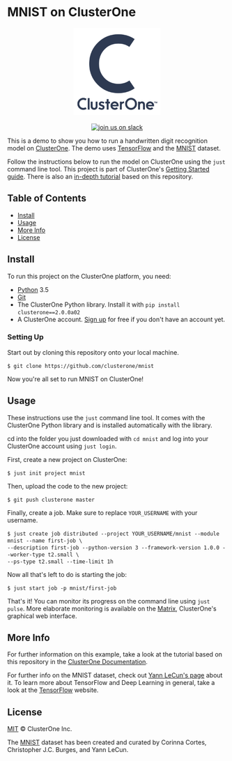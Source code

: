 # MNIST on ClusterOne
<p align="center">
<img src="c1_logo.png" alt="ClusterOne" width="200">
<br>
<br>
<a href="https://slackin-altdyjrdgq.now.sh"><img src="https://slackin-altdyjrdgq.now.sh/badge.svg" alt="join us on slack"></a>
</p>

This is a demo to show you how to run a handwritten digit recognition model on [ClusterOne](https://clusterone.com). The demo uses [TensorFlow](https://tensorflow.org) and the [MNIST](http://yann.lecun.com/exdb/mnist/) dataset.



Follow the instructions below to run the model on ClusterOne using the `just` command line tool. This project is part of ClusterOne's [Getting Started guide](https://docs.clusterone.com/docs/get-started). There is also an [in-depth tutorial](https://docs.clusterone.com/v1.0/docs/mnist-with-clusterone) based on this repository.

## Table of Contents

- [Install](#install)
- [Usage](#usage)
- [More Info](#more-info)
- [License](#license)

## Install

To run this project on the ClusterOne platform, you need:

- [Python](https://python.org/) 3.5
- [Git](https://git-scm.com/)
- The ClusterOne Python library. Install it with `pip install clusterone==2.0.0a02`
- A ClusterOne account. [Sign up](https://clusterone.com/) for free if you don't have an account yet.

### Setting Up

Start out by cloning this repository onto your local machine. 

```shell
$ git clone https://github.com/clusterone/mnist
```

Now you're all set to run MNIST on ClusterOne!

## Usage

These instructions use the `just` command line tool. It comes with the ClusterOne Python library and is installed automatically with the library.

cd into the folder you just downloaded with `cd mnist`  and log into your ClusterOne account using `just login`.

First, create a new project on ClusterOne:

```shell
$ just init project mnist
```

Then, upload the code to the new project:

```shell
$ git push clusterone master
```

Finally, create a job. Make sure to replace `YOUR_USERNAME` with your username.

```shell
$ just create job distributed --project YOUR_USERNAME/mnist --module mnist --name first-job \
--description first-job --python-version 3 --framework-version 1.0.0 --worker-type t2.small \
--ps-type t2.small --time-limit 1h
```

Now all that's left to do is starting the job:

```shell
$ just start job -p mnist/first-job
```

That's it! You can monitor its progress on the command line using `just pulse`. More elaborate monitoring is available on the [Matrix](https://clusterone.com/matrix), ClusterOne's graphical web interface.

## More Info

For further information on this example, take a look at the tutorial based on this repository in the [ClusterOne Documentation](https://docs.clusterone.com/v1.0/docs/mnist-with-clusterone).

For further info on the MNIST dataset, check out [Yann LeCun's page](http://yann.lecun.com/exdb/mnist/) about it. To learn more about TensorFlow and Deep Learning in general, take a look at the [TensorFlow](https://tensorflow.org) website.

## License

[MIT](LICENSE) © ClusterOne Inc.

The [MNIST](http://yann.lecun.com/exdb/mnist/) dataset has been created and curated by Corinna Cortes, Christopher J.C. Burges, and Yann LeCun.